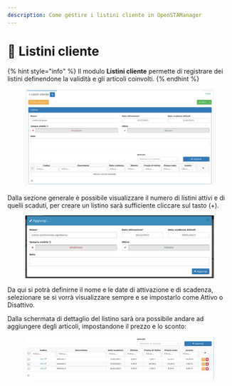 ```yaml
---
description: Come gestire i listini cliente in OpenSTAManager
---
```


# 📑 Listini cliente

{% hint style="info" %}
Il modulo **Listini cliente** permette di registrare dei listini definendone la validità e gli articoli coinvolti.
{% endhint %}

<figure><img src="../../../.gitbook/assets/immagine (146).png" alt=""><figcaption></figcaption></figure>

Dalla sezione generale è possibile visualizzare il numero di listini attivi e di quelli scaduti, per creare un listino sarà sufficiente cliccare sul tasto (+).

<figure><img src="../../../.gitbook/assets/immagine (162).png" alt=""><figcaption></figcaption></figure>

Da qui si potrà definirne il nome e le date di attivazione e di scadenza, selezionare se si vorrà visualizzare sempre e se impostarlo come Attivo o Disattivo.

Dalla schermata di dettaglio del listino sarà ora possibile andare ad aggiungere degli articoli, impostandone il prezzo e lo sconto:

<figure><img src="../../../.gitbook/assets/immagine (150).png" alt=""><figcaption></figcaption></figure>

